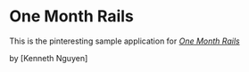 # One Month Rails

This is the pinteresting sample application for 
[*One Month Rails*](http://onemonthrails.com)

by [Kenneth Nguyen]